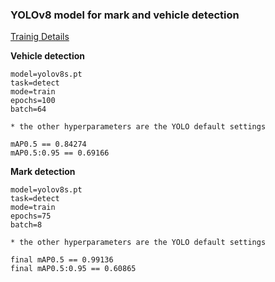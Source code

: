 ### YOLOv8 model for mark and vehicle detection

[Trainig Details](https://drive.google.com/drive/folders/1QLfDRS6OSrBGO76CgvGoCCof6xgxZJub?usp=sharing)

**Vehicle detection**
```
model=yolov8s.pt
task=detect 
mode=train 
epochs=100
batch=64

* the other hyperparameters are the YOLO default settings
```
```
mAP0.5 == 0.84274
mAP0.5:0.95 == 0.69166 
```

**Mark detection**
```
model=yolov8s.pt 
task=detect 
mode=train 
epochs=75 
batch=8 

* the other hyperparameters are the YOLO default settings
```
```
final mAP0.5 == 0.99136
final mAP0.5:0.95 == 0.60865 
```
